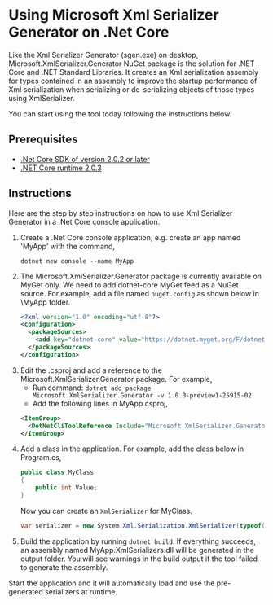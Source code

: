  # Using Microsoft Xml Serializer Generator on .Net Core

Like the Xml Serializer Generator (sgen.exe) on desktop, Microsoft.XmlSerializer.Generator NuGet package is the solution for .NET Core and .NET Standard Libraries. It creates an Xml serialization assembly for types contained in an assembly to improve the startup performance of Xml serialization when serializing or de-serializing objects of those types using XmlSerializer. 

You can start using the tool today following the instructions below. 

## Prerequisites

* [.Net Core SDK of version 2.0.2 or later](https://www.microsoft.com/net/download/windows)
* [.NET Core runtime 2.0.3](https://github.com/dotnet/core/blob/master/release-notes/download-archives/2.0.3.md)
  
## Instructions

Here are the step by step instructions on how to use Xml Serializer Generator in a .Net Core console application.

1. Create a .Net Core console application, e.g. create an app named 'MyApp' with the command,
    ```
    dotnet new console --name MyApp
    ```
2. The Microsoft.XmlSerializer.Generator package is currently available on MyGet only. We need to add dotnet-core MyGet feed as a NuGet source. For example, add a file named `nuget.config` as shown below in \MyApp folder.
    ```xml
    <?xml version="1.0" encoding="utf-8"?>
    <configuration>
      <packageSources>
        <add key="dotnet-core" value="https://dotnet.myget.org/F/dotnet-core/api/v3/index.json" />
      </packageSources>
    </configuration>
    ```
3. Edit the .csproj and add a reference to the Microsoft.XmlSerializer.Generator package. For example,
    * Run command: `dotnet add package Microsoft.XmlSerializer.Generator -v 1.0.0-preview1-25915-02`
    * Add the following lines in MyApp.csproj,
    ```xml
    <ItemGroup>
      <DotNetCliToolReference Include="Microsoft.XmlSerializer.Generator" Version="1.0.0-preview1-25915-02" />
    </ItemGroup>
    ```
4. Add a class in the application. For example, add the class below in Program.cs,
    ```c#
    public class MyClass
    {
        public int Value;
    }
    ```    
    Now you can create an `XmlSerializer` for MyClass.    
    ```c#
    var serializer = new System.Xml.Serialization.XmlSerializer(typeof(MyClass));
    ```    
5. Build the application by running `dotnet build`. If everything succeeds, an assembly named MyApp.XmlSerializers.dll will be generated    in the output folder. You will see warnings in the build output if the tool failed to generate the assembly.

Start the application and it will automatically load and use the pre-generated serializers at runtime.
